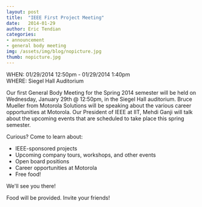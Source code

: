 ```yaml
---
layout: post
title:  "IEEE First Project Meeting"
date:   2014-01-29
author: Eric Tendian
categories: 
- announcement
- general body meeting
img: /assets/img/blog/nopicture.jpg
thumb: nopicture.jpg
---
```


WHEN: 01/29/2014 12:50pm - 01/29/2014 1:40pm<br>
WHERE: Siegel Hall Auditorium

Our first General Body Meeting for the Spring 2014 semester will be held on Wednesday, January 29th @ 12:50pm, in the Siegel Hall auditorium. Bruce Mueller from Motorola Solutions will be speaking about the various career opportunities at Motorola. Our President of IEEE at IIT, Mehdi Ganji will talk about the upcoming events that are scheduled to take place this spring semester.

Curious? Come to learn about:

- IEEE-sponsored projects
- Upcoming company tours, workshops, and other events
- Open board positions
- Career opportunities at Motorola
- Free food!

We'll see you there!

Food will be provided. Invite your friends!
